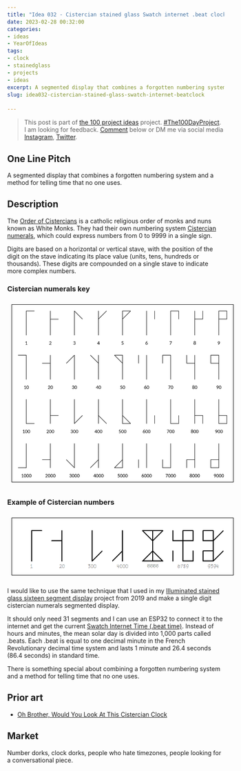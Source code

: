 ```yaml
---
title: "Idea 032 - Cistercian stained glass Swatch internet .beat clock"
date: 2023-02-28 00:32:00
categories:
- ideas
- YearOfIdeas
tags:
- clock
- stainedglass
- projects
- ideas
excerpt: A segmented display that combines a forgotten numbering system and a method for telling time that no one uses
slug: idea032-cistercian-stained-glass-swatch-internet-beatclock

---
```


> This post is part of [the 100 project ideas](/projects/2023-100-ideas/) project. [#The100DayProject](https://www.the100dayproject.org/). I am looking for feedback. <a href='#utterances-comments'>Comment</a> below or DM me via social media <a href="https://instagram.com/funvill" rel="nofollow noopener noreferrer"><i class="fab fa-fw fa-instagram" aria-hidden="true"></i><span class="label">Instagram</span></a>, <a href="https://twitter.com/funvill" rel="nofollow noopener noreferrer"><i class="fab fa-fw fa-twitter" aria-hidden="true"></i><span class="label">Twitter</span></a>.

## One Line Pitch

A segmented display that combines a forgotten numbering system and a method for telling time that no one uses.

## Description

The [Order of Cistercians](https://en.wikipedia.org/wiki/Cistercians) is a catholic religious order of monks and nuns known as White Monks. They had their own numbering system [Cistercian numerals](https://en.wikipedia.org/wiki/Cistercian_numerals), which could express numbers from 0 to 9999 in a single sign.

Digits are based on a horizontal or vertical stave, with the position of the digit on the stave indicating its place value (units, tens, hundreds or thousands). These digits are compounded on a single stave to indicate more complex numbers.

### Cistercian numerals key

<img src="/public/uploads/2023/cistercian_numbers.png" alt="cistercian_numbers" style="float: center; margin: 10px; border: 1px solid black; padding: 5px"/>

### Example of Cistercian numbers

<img src="/public/uploads/2023/cistercian_numbers_example.png" alt="cistercian_numbers_example" style="float: center; margin: 10px; border: 1px solid black; padding: 5px"/>

I would like to use the same technique that I used in my [Illuminated stained glass sixteen segment display](https://blog.abluestar.com/projects/2019-illuminated-stained-glass-sixteen-segment-display/) project from 2019 and make a single digit cistercian numerals segmented display.

It should only need 31 segments and I can use an ESP32 to connect it to the internet and get the current [Swatch Internet Time (.beat time)](https://en.wikipedia.org/wiki/Swatch_Internet_Time). Instead of hours and minutes, the mean solar day is divided into 1,000 parts called .beats. Each .beat is equal to one decimal minute in the French Revolutionary decimal time system and lasts 1 minute and 26.4 seconds (86.4 seconds) in standard time.

There is something special about combining a forgotten numbering system and a method for telling time that no one uses.

## Prior art

- [Oh Brother, Would You Look At This Cistercian Clock](https://hackaday.com/2021/03/29/oh-brother-would-you-look-at-this-cistercian-clock/)

## Market

Number dorks, clock dorks, people who hate timezones, people looking for a conversational piece.
